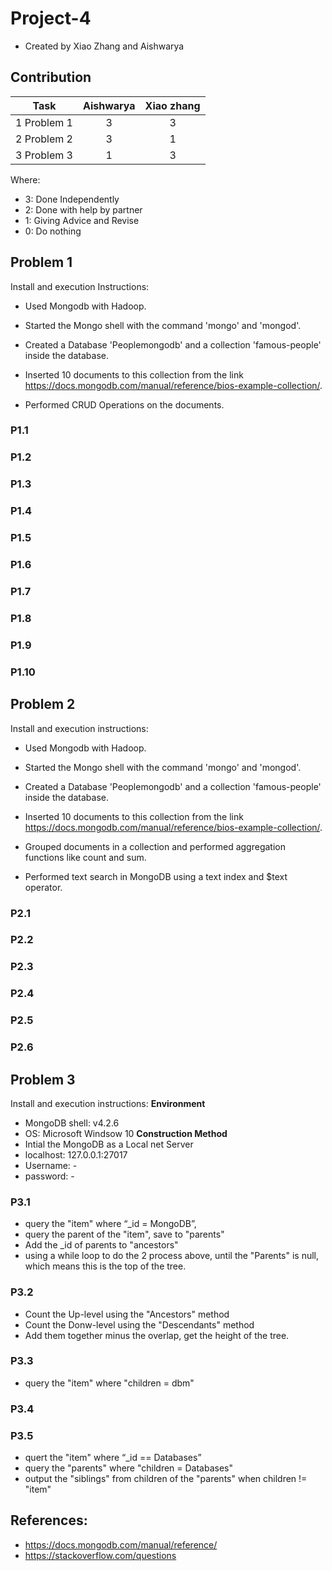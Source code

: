 # Project-4
- Created by Xiao Zhang and Aishwarya
## Contribution

|              Task              | Aishwarya | Xiao zhang |
| :----------------------------: | :-------: | :--------: |
|      1 Problem 1               |     3     |     3      |
|      2 Problem 2               |     3     |     1      |
| 3 Problem 3                    |     1     |     3      |


Where: 

- 3: Done Independently 
- 2: Done with help by partner
- 1: Giving Advice and Revise
- 0: Do nothing

## Problem 1

Install and execution Instructions:

 - Used Mongodb with Hadoop.

 - Started the Mongo shell with the command 'mongo' and 'mongod'.

 - Created a Database 'Peoplemongodb' and a collection 'famous-people' inside the database.

 - Inserted 10 documents to this collection from the link https://docs.mongodb.com/manual/reference/bios-example-collection/.

 - Performed CRUD Operations on the documents.


### P1.1
### P1.2
### P1.3 
### P1.4
### P1.5 
### P1.6
### P1.7
### P1.8
### P1.9
### P1.10

## Problem 2

Install and execution instructions: 

  - Used Mongodb with Hadoop.

  - Started the Mongo shell with the command 'mongo' and 'mongod'.

  - Created a Database 'Peoplemongodb' and a collection 'famous-people' inside the database.

 - Inserted 10 documents to this collection from the link https://docs.mongodb.com/manual/reference/bios-example-collection/.

 - Grouped documents in a collection and performed aggregation functions like count and sum.

 - Performed text search in MongoDB using a text index and $text operator.


### P2.1
### P2.2 
### P2.3 
### P2.4 
### P2.5
### P2.6

## Problem 3
Install and execution instructions:
**Environment**
 - MongoDB shell: v4.2.6
 - OS: Microsoft Windsow 10
**Construction Method**
 - Intial the MongoDB as a Local net Server
 - localhost: 127.0.0.1:27017
 - Username: -
 - password: -
### P3.1
- query the "item" where “_id = MongoDB”,
- query the parent of the "item", save to "parents"
- Add the _id of parents to "ancestors"
 - using a while loop to do the 2 process above, until the "Parents" is null, which means this is the top of the tree.
### P3.2
- Count the Up-level using the "Ancestors" method
- Count the Donw-level using the "Descendants" method
- Add them together minus the overlap, get the height of the tree.
### P3.3
- query the "item" where "children = dbm"
### P3.4

### P3.5 
- quert the "item" where “_id == Databases”
- query the "parents" where "children = Databases"
- output the "siblings" from children of the "parents" when children != "item"
## References:
 - https://docs.mongodb.com/manual/reference/
 - https://stackoverflow.com/questions
